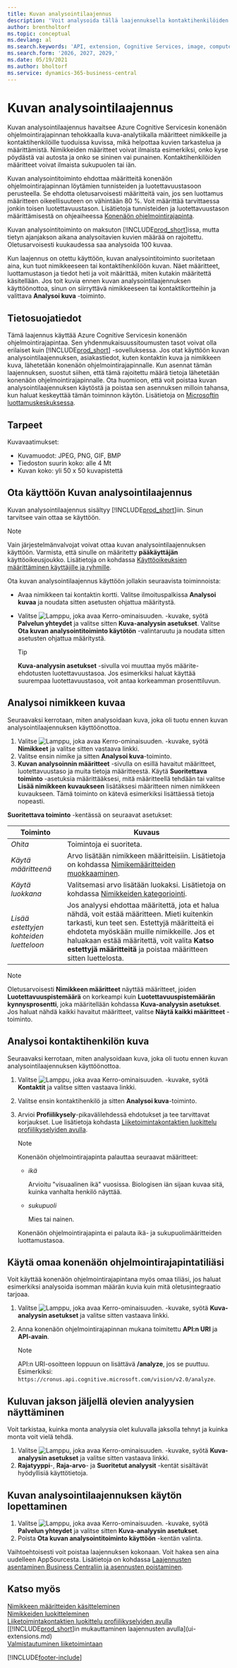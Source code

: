 ```yaml
---
title: Kuvan analysointilaajennus
description: 'Voit analysoida tällä laajennuksella kontaktihenkilöiden ja nimikkeiden kuvia ja etsiä määritteitä, mikä nopeuttaa niiden määrittämistä Business Central -sovelluksessa.'
author: brentholtorf
ms.topic: conceptual
ms.devlang: al
ms.search.keywords: 'API, extension, Cognitive Services, image, computer vision, attribute, tag, recognition'
ms.search.form: '2026, 2027, 2029,'
ms.date: 05/19/2021
ms.author: bholtorf
ms.service: dynamics-365-business-central
---
```


# Kuvan analysointilaajennus

Kuvan analysointilaajennus havaitsee Azure Cognitive Servicesin konenäön ohjelmointirajapinnan tehokkaalla kuva-analytiikalla määritteet nimikkeille ja kontaktihenkilöille tuoduissa kuvissa, mikä helpottaa kuvien tarkastelua ja määrittämistä. Nimikkeiden määritteet voivat ilmaista esimerkiksi, onko kyse pöydästä vai autosta ja onko se sininen vai punainen. Kontaktihenkilöiden määritteet voivat ilmaista sukupuolen tai iän.

Kuvan analysointitoiminto ehdottaa määritteitä konenäön ohjelmointirajapinnan löytämien tunnisteiden ja luotettavuustasoon perusteella. Se ehdotta oletusarvoisesti määritteitä vain, jos sen luottamus määritteen oikeellisuuteen on vähintään 80 %. Voit määrittää tarvittaessa jonkin toisen luotettavuustason. Lisätietoja tunnisteiden ja luotettavuustason määrittämisestä on ohjeaiheessa [Konenäön ohjelmointirajapinta](https://go.microsoft.com/fwlink/?linkid=851476).  

Kuvan analysointitoiminto on maksuton [!INCLUDE[prod_short](includes/prod_short.md)]issa, mutta tietyn ajanjakson aikana analysoitavien kuvien määrää on rajoitettu. Oletusarvoisesti kuukaudessa saa analysoida 100 kuvaa.

Kun laajennus on otettu käyttöön, kuvan analysointitoiminto suoritetaan aina, kun tuot nimikkeeseen tai kontaktihenkilöön kuvan. Näet määritteet, luottamustason ja tiedot heti ja voit määrittää, miten kutakin määritettä käsitellään. Jos toit kuvia ennen kuvan analysointilaajennuksen käyttöönottoa, sinun on siirryttävä nimikkeeseen tai kontaktikortteihin ja valittava **Analysoi kuva** -toiminto.  

## Tietosuojatiedot

Tämä laajennus käyttää Azure Cognitive Servicesin konenäön ohjelmointirajapintaa. Sen yhdenmukaisuussitoumusten tasot voivat olla erilaiset kuin [!INCLUDE[prod_short](includes/prod_short.md)] -sovelluksessa. Jos otat käyttöön kuvan analysointilaajennuksen, asiakastiedot, kuten kontaktin kuva ja nimikkeen kuva, lähetetään konenäön ohjelmointirajapinnalle. Kun asennat tämän laajennuksen, suostut siihen, että tämä rajoitettu määrä tietoja lähetetään konenäön ohjelmointirajapinnalle. Ota huomioon, että voit poistaa kuvan analysointilaajennuksen käytöstä ja poistaa sen asennuksen milloin tahansa, kun haluat keskeyttää tämän toiminnon käytön. Lisätietoja on [Microsoftin luottamuskeskuksessa](https://go.microsoft.com/fwlink/?linkid=851463).

## Tarpeet

Kuvavaatimukset:

* Kuvamuodot: JPEG, PNG, GIF, BMP  
* Tiedoston suurin koko: alle 4 Mt  
* Kuvan koko: yli 50 x 50 kuvapistettä  

## Ota käyttöön Kuvan analysointilaajennus

Kuvan analysointilaajennus sisältyy [!INCLUDE[prod_short](includes/prod_short.md)]iin. Sinun tarvitsee vain ottaa se käyttöön.

> [!NOTE]  
> Vain järjestelmänvalvojat voivat ottaa kuvan analysointilaajennuksen käyttöön. Varmista, että sinulle on määritetty **pääkäyttäjän** käyttöoikeusjoukko. Lisätietoja on kohdassa [Käyttöoikeuksien määrittäminen käyttäjille ja ryhmille](ui-define-granular-permissions.md).

Ota kuvan analysointilaajennus käyttöön jollakin seuraavista toiminnoista:

* Avaa nimikkeen tai kontaktin kortti. Valitse ilmoituspalkissa **Analysoi kuvaa** ja noudata sitten asetusten ohjattua määritystä.  
* Valitse ![Lamppu, joka avaa Kerro-ominaisuuden.](media/ui-search/search_small.png "Kerro, mitä haluat tehdä") -kuvake, syötä **Palvelun yhteydet** ja valitse sitten **Kuva-analyysin asetukset**. Valitse **Ota kuvan analysointitoiminto käytötön** -valintaruutu ja noudata sitten asetusten ohjattua määritystä.  

    > [!TIP]  
    > **Kuva-analyysin asetukset** -sivulla voi muuttaa myös määrite-ehdotusten luotettavuustasoa. Jos esimerkiksi haluat käyttää suurempaa luotettavuustasoa, voit antaa korkeamman prosenttiluvun.

## Analysoi nimikkeen kuvaa

Seuraavaksi kerrotaan, miten analysoidaan kuva, joka oli tuotu ennen kuvan analysointilaajennuksen käyttöönottoa.  

1. Valitse ![Lamppu, joka avaa Kerro-ominaisuuden.](media/ui-search/search_small.png "Kerro, mitä haluat tehdä") -kuvake, syötä **Nimikkeet** ja valitse sitten vastaava linkki.  
2. Valitse ensin nimike ja sitten **Analysoi kuva**-toiminto.  
3. **Kuvan analysoinnin määritteet** -sivulla on esillä havaitut määritteet, luotettavuustaso ja muita tietoja määritteestä. Käytä **Suoritettava toiminto** -asetuksia määrittääksesi, mitä määritteellä tehdään tai valitse **Lisää nimikkeen kuvaukseen** lisätäksesi määritteen nimen nimikkeen kuvaukseen. Tämä toiminto on kätevä esimerkiksi lisättäessä tietoja nopeasti.

**Suoritettava toiminto** -kentässä on seuraavat asetukset:

| Toiminto | Kuvaus |
| ------ | ----------- |
| *Ohita* | Toimintoja ei suoriteta. |
| *Käytä määritteenä* | Arvo lisätään nimikkeen määritteisiin. Lisätietoja on kohdassa [Nimikemääritteiden muokkaaminen](inventory-how-work-item-attributes.md). |
| *Käytä luokkana* | Valitsemasi arvo lisätään luokaksi. Lisätietoja on kohdassa [Nimikkeiden kategoriointi](inventory-how-categorize-items.md). |
| *Lisää estettyjen kohteiden luetteloon* | Jos analyysi ehdottaa määritettä, jota et halua nähdä, voit estää määritteen. Mieti kuitenkin tarkasti, kun teet sen. Estettyjä määritteitä ei ehdoteta myöskään muille nimikkeille. Jos et haluakaan estää määritettä, voit valita **Katso estettyjä määritteitä** ja poistaa määritteen sitten luettelosta. |

> [!NOTE]  
> Oletusarvoisesti **Nimikkeen määritteet** näyttää määritteet, joiden **Luotettavuuspistemäärä** on korkeampi kuin **Luotettavuuspistemäärän kynnysprosentti**, joka määritellään kohdassa **Kuva-analyysin asetukset**. Jos haluat nähdä kaikki havaitut määritteet, valitse **Näytä kaikki määritteet** -toiminto.

## Analysoi kontaktihenkilön kuva

Seuraavaksi kerrotaan, miten analysoidaan kuva, joka oli tuotu ennen kuvan analysointilaajennuksen käyttöönottoa.  

1. Valitse ![Lamppu, joka avaa Kerro-ominaisuuden.](media/ui-search/search_small.png "Kerro, mitä haluat tehdä") -kuvake, syötä **Kontaktit** ja valitse sitten vastaava linkki.  
2. Valitse ensin kontaktihenkilö ja sitten **Analysoi kuva**-toiminto.  
3. Arvioi **Profiilikysely**-pikavälilehdessä ehdotukset ja tee tarvittavat korjaukset. Lue lisätietoja kohdasta [Liiketoimintakontaktien luokittelu profiilikyselyiden avulla](marketing-create-contact-profile-questionnaire.md).  

    > [!NOTE]  
    >
    > Konenäön ohjelmointirajapinta palauttaa seuraavat määritteet:
    >
    > * *ikä*
    >
    >     Arvioitu "visuaalinen ikä" vuosissa. Biologisen iän sijaan kuvaa sitä, kuinka vanhalta henkilö näyttää.
    > * *sukupuoli*
    >
    >    Mies tai nainen.
    >
    > Konenäön ohjelmointirajapinta ei palauta ikä- ja sukupuolimääritteiden luottamustasoa.
  
## Käytä omaa konenäön ohjelmointirajapintatiliäsi

Voit käyttää konenäön ohjelmointirajapintana myös omaa tiliäsi, jos haluat esimerkiksi analysoida isomman määrän kuvia kuin mitä oletusintegraatio tarjoaa.

1. Valitse ![Lamppu, joka avaa Kerro-ominaisuuden.](media/ui-search/search_small.png "Kerro, mitä haluat tehdä") -kuvake, syötä **Kuva-analyysin asetukset** ja valitse sitten vastaava linkki.
2. Anna konenäön ohjelmointirajapinnan mukana toimitettu **API:n URI** ja **API-avain**.  

    > [!NOTE]  
    > API:n URI-osoitteen loppuun on lisättävä **/analyze**, jos se puuttuu. Esimerkiksi: ```https://cronus.api.cognitive.microsoft.com/vision/v2.0/analyze```.

## Kuluvan jakson jäljellä olevien analyysien näyttäminen

Voit tarkistaa, kuinka monta analyysia olet kuluvalla jaksolla tehnyt ja kuinka monta voit vielä tehdä.  

1. Valitse ![Lamppu, joka avaa Kerro-ominaisuuden.](media/ui-search/search_small.png "Kerro, mitä haluat tehdä") -kuvake, syötä **Kuva-analyysin asetukset** ja valitse sitten vastaava linkki.
2. **Rajatyyppi**-, **Raja-arvo**- ja **Suoritetut analyysit** -kentät sisältävät hyödyllisiä käyttötietoja.  

## Kuvan analysointilaajennuksen käytön lopettaminen

1. Valitse ![Lamppu, joka avaa Kerro-ominaisuuden.](media/ui-search/search_small.png "Kerro, mitä haluat tehdä") -kuvake, syötä **Palvelun yhteydet** ja valitse sitten **Kuva-analyysin asetukset**.  
2. Poista **Ota kuvan analysointitoiminto käyttöön** -kentän valinta.  

Vaihtoehtoisesti voit poistaa laajennuksen kokonaan. Voit hakea sen aina uudelleen AppSourcesta. Lisätietoja on kohdassa [Laajennusten asentaminen Business Centraliin ja asennusten poistaminen](ui-extensions-install-uninstall.md#uninstall-an-app).  

## Katso myös

[Nimikkeen määritteiden käsitteleminen](inventory-how-work-item-attributes.md)  
[Nimikkeiden luokitteleminen](inventory-how-categorize-items.md)  
[Liiketoimintakontaktien luokittelu profiilikyselyiden avulla](marketing-create-contact-profile-questionnaire.md)  
[[!INCLUDE[prod_short](includes/prod_short.md)]in mukauttaminen laajennusten avulla](ui-extensions.md)  
[Valmistautuminen liiketoimintaan](ui-get-ready-business.md)  

[!INCLUDE[footer-include](includes/footer-banner.md)]
